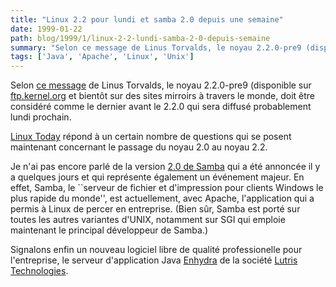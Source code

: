 ```yaml
---
title: "Linux 2.2 pour lundi et samba 2.0 depuis une semaine"
date: 1999-01-22
path: blog/1999/1/linux-2-2-lundi-samba-2-0-depuis-semaine
summary: "Selon ce message de Linus Torvalds, le noyau 2.2.0-pre9 (disponible sur ftp.kernel.org et bientôt sur des sites mirroirs à travers le monde, doit être considéré comme le dernier avant le 2.2.0 qui sera diffusé probablement lundi prochain."
tags: ['Java', 'Apache', 'Linux', 'Unix']
---
```


<P>
Selon <A HREF="http://lwn.net/daily/2.2final.html">ce message</A>
de Linus Torvalds, le noyau 2.2.0-pre9 (disponible sur
<A HREF="ftp://ftp.kernel.org">ftp.kernel.org</A> et bientôt sur des
sites mirroirs à travers le monde, doit être considéré comme
le dernier avant le 2.2.0 qui sera diffusé probablement lundi prochain.
</P>

<P>
<A HREF="http://www.linuxtoday.com/stories/2291.html">Linux Today</A>
répond à un certain nombre de questions qui se posent maintenant
concernant le passage du noyau 2.0 au noyau 2.2.
</P>

<P>
Je n'ai pas encore parlé de la version <A HREF="http://fr.samba.org/samba/whatsnew/samba2.0.press.html">2.0 de
Samba</A> qui a été annoncée il y a quelques jours et qui représente
également un événement majeur. En effet, Samba, le ``serveur de
fichier et d'impression pour clients Windows le plus rapide du monde'',
est actuellement, avec Apache, l'application qui a permis à Linux de
percer en entreprise.  (Bien sûr, Samba est porté sur toutes les autres
variantes d'UNIX, notamment sur SGI qui emploie maintenant le principal
développeur de Samba.)
</P>

<P>
Signalons enfin un nouveau logiciel libre de qualité
professionelle pour l'entreprise, le serveur d'application Java
<A HREF="http://www.enhydra.org/">Enhydra</A> de la société <A HREF="http://www.lutris.com/">Lutris Technologies</A>.
</P>


